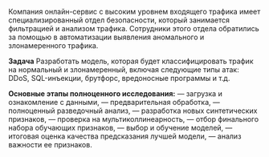Компания онлайн-сервис с высоким уровнем входящего трафика имеет специализированный отдел безопасности, который занимается фильтрацией и анализом трафика. Сотрудники этого отдела обратились за помощью в автоматизации выявления аномального и злонамеренного трафика.

**Задача**
Разработать модель, которая будет классифицировать трафик на нормальный и злонамеренный, включая следующие типы атак: DDoS, SQL-инъекции, брутфорс, вредоносные программы и т.д.

**Основные этапы полноценного исследования:**
— загрузка и ознакомление с данными,
— предварительная обработка,
— полноценный разведочный анализ,
— разработка новых синтетических признаков,
— проверка на мультиколлинеарность,
— отбор финального набора обучающих признаков,
— выбор и обучение моделей,
— итоговая оценка качества предсказания лучшей модели,
— анализ важности ее признаков.
